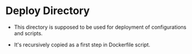 # Deploy Directory

- This directory is supposed to be used for deployment of configurations and scripts.

- It's recursively copied as a first step in Dockerfile script.